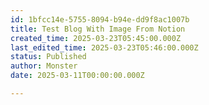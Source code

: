 ```yaml
---
id: 1bfcc14e-5755-8094-b94e-dd9f8ac1007b
title: Test Blog With Image From Notion
created_time: 2025-03-23T05:45:00.000Z
last_edited_time: 2025-03-23T05:46:00.000Z
status: Published
author: Monster
date: 2025-03-11T00:00:00.000Z

---
```

